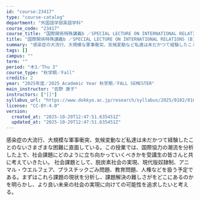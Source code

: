 ```yaml
---
id: "course:23417"
type: "course-catalog"
department: "外国語学部英語学科"
course_code: "23417"
course_title: "国際関係特殊講義b ／SPECIAL LECTURE ON INTERNATIONAL RELATIONS (B)"
title: "国際関係特殊講義b ／SPECIAL LECTURE ON INTERNATIONAL RELATIONS (B)"
summary: "感染症の大流行、大規模な軍事衝突、気候変動など私達は未だかつて経験したことのないさまざまな困難に直面している。この授業では、国際協力の潮流を分析した上で、社会課題にどのように立ち向かっていくべきかを受講生の皆さんと共に考えていきたい。 社会…"
tags: []
campus: ""
term: ""
period: "木3／Thu 3"
course_type: "秋学期／Fall"
credits: 2
year: "2025年度／2025 Academic Year 秋学期／FALL SEMESTER"
main_instructor: "佐野 康子"
instructors: ["[]"]
syllabus_url: "https://www.dokkyo.ac.jp/research/syllabus/2025/0102/0102_23417_ja_JP.html"
license: "CC-BY-4.0"
version:
  created_at: "2025-10-29T12:47:51.635451Z"
  updated_at: "2025-10-29T12:47:51.635451Z"
---
```

感染症の大流行、大規模な軍事衝突、気候変動など私達は未だかつて経験したことのないさまざまな困難に直面している。この授業では、国際協力の潮流を分析した上で、社会課題にどのように立ち向かっていくべきかを受講生の皆さんと共に考えていきたい。 社会課題として、脱炭素社会の実現、現代版奴隷制、アニマル・ウエルフェア、プラスチックごみ問題、教育問題、人権などを扱う予定である。まずはこれら課題の現状を分析し、課題解決の難しさがをどこにあるのかを明らかし、より良い未来の社会の実現に向けての可能性を追求したいと考える。

